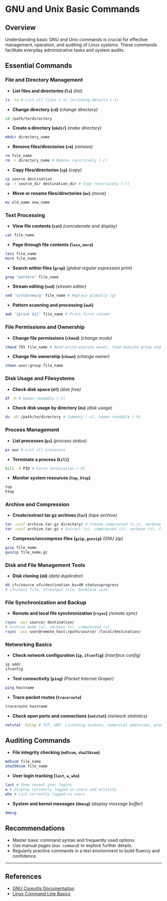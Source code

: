 # GNU and Unix Basic Commands

## Overview
Understanding basic GNU and Unix commands is crucial for effective management, operation, and auditing of Linux systems. These commands facilitate everyday administrative tasks and system audits.

## Essential Commands

### File and Directory Management

- **List files and directories (`ls`)** *(list)*
```bash
ls -la # List all files (-a) including details (-l)
```

- **Change directory (`cd`)** *(change directory)*
```bash
cd /path/to/directory
```

- **Create a directory (`mkdir`)** *(make directory)*
```bash
mkdir directory_name
```

- **Remove files/directories (`rm`)** *(remove)*
```bash
rm file_name
rm -r directory_name # Remove recursively (-r)
```

- **Copy files/directories (`cp`)** *(copy)*
```bash
cp source destination
cp -r source_dir destination_dir # Copy recursively (-r)
```

- **Move or rename files/directories (`mv`)** *(move)*
```bash
mv old_name new_name
```

### Text Processing

- **View file contents (`cat`)** *(concatenate and display)*
```bash
cat file_name
```

- **Page through file contents (`less`, `more`)**
```bash
less file_name
more file_name
```

- **Search within files (`grep`)** *(global regular expression print)*
```bash
grep "pattern" file_name
```

- **Stream editing (`sed`)** *(stream editor)*
```bash
sed 's/old/new/g' file_name # Replace globally (g)
```

- **Pattern scanning and processing (`awk`)**
```bash
awk '{print $1}' file_name # Print first column
```

### File Permissions and Ownership

- **Change file permissions (`chmod`)** *(change mode)*
```bash
chmod 755 file_name # Read-write-execute owner, read-execute group and others
```

- **Change file ownership (`chown`)** *(change owner)*
```bash
chown user:group file_name
```

### Disk Usage and Filesystems

- **Check disk space (`df`)** *(disk free)*
```bash
df -h # Human-readable (-h)
```

- **Check disk usage by directory (`du`)** *(disk usage)*
```bash
du -sh /path/to/directory # Summary (-s), human-readable (-h)
```

### Process Management

- **List processes (`ps`)** *(process status)*
```bash
ps aux # List all processes
```

- **Terminate a process (`kill`)**
```bash
kill -9 PID # Force termination (-9)
```

- **Monitor system resources (`top`, `htop`)**
```bash
top
htop
```

### Archive and Compression

- **Create/extract tar.gz archives (`tar`)** *(tape archive)*
```bash
tar -czvf archive.tar.gz directory/ # Create compressed (c,z), verbose (v), file (f)
tar -xzvf archive.tar.gz # Extract (x), compressed (z), verbose (v), file (f)
```

- **Compress/uncompress files (`gzip`, `gunzip`)** *(GNU zip)*
```bash
gzip file_name
gunzip file_name.gz
```

### Disk and File Management Tools

- **Disk cloning (`dd`)** *(data duplicator)*
```bash
dd if=/source of=/destination bs=4M status=progress
# if=input file, of=output file, bs=block size
```

### File Synchronization and Backup

- **Remote and local file synchronization (`rsync`)** *(remote sync)*
```bash
rsync -avz source/ destination/
# archive mode (a), verbose (v), compressed (z)
rsync -avz user@remote_host:/path/source/ /local/destination/
```

### Networking Basics

- **Check network configuration (`ip`, `ifconfig`)** *(interface config)*
```bash
ip addr
ifconfig
```

- **Test connectivity (`ping`)** *(Packet Internet Groper)*
```bash
ping hostname
```

- **Trace packet routes (`traceroute`)**
```bash
traceroute hostname
```

- **Check open ports and connections (`netstat`)** *(network statistics)*
```bash
netstat -tulnp # TCP, UDP, Listening sockets, numerical addresses, processes
```

## Auditing Commands

- **File integrity checking (`md5sum`, `sha256sum`)**
```bash
md5sum file_name
sha256sum file_name
```

- **User login tracking (`last`, `w`, `who`)**
```bash
last # Show recent user logins
w # Display currently logged-in users and activity
who # List currently logged-in users
```

- **System and kernel messages (`dmesg`)** *(display message buffer)*
```bash
dmesg
```

## Recommendations
- Master basic command syntax and frequently used options.
- Use manual pages (`man command`) to explore further details.
- Regularly practice commands in a test environment to build fluency and confidence.

---

## References
- [GNU Coreutils Documentation](https://www.gnu.org/software/coreutils/manual/)
- [Linux Command Line Basics](https://linuxcommand.org/)

